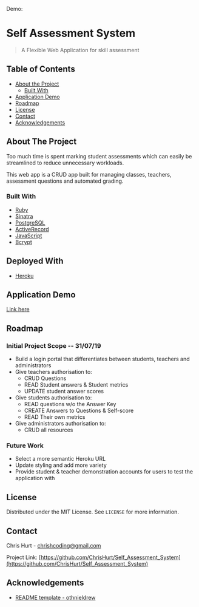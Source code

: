 Demo: 

# Self Assessment System
> A Flexible Web Application for skill assessment

<!-- TABLE OF CONTENTS -->
## Table of Contents

* [About the Project](#about-the-project)
  * [Built With](#built-with)
* [Application Demo](#application-demo)
* [Roadmap](#roadmap)
* [License](#license)
* [Contact](#contact)
* [Acknowledgements](#acknowledgements)

## About The Project

Too much time is spent marking student assessments which can easily be streamlined to reduce unnecessary workloads.

This web app is a CRUD app built for managing classes, teachers, assessment questions and automated grading.

### Built With
* [Ruby](https://www.ruby-lang.org/en/)
* [Sinatra](http://sinatrarb.com/)
* [PostgreSQL](https://www.postgresql.org/)
* [ActiveRecord](https://guides.rubyonrails.org/active_record_basics.html)
* [JavaScript](https://www.javascript.com/)
* [Bcrypt](https://rubygems.org/gems/bcrypt/)

## Deployed With

* [Heroku](https://www.heroku.com/about)

## Application Demo

[Link here](https://quiet-mesa-89082.herokuapp.com/login)

## Roadmap

### Initial Project Scope -- 31/07/19
* Build a login portal that differentiates between students, teachers and administrators
* Give teachers authorisation to:
  * CRUD Questions
  * READ Student answers & Student metrics
  * UPDATE student answer scores
* Give students authorisation to:
  * READ questions w/o the Answer Key
  * CREATE Answers to Questions & Self-score
  * READ Their own metrics
* Give administrators authorisation to:
  * CRUD all resources

### Future Work
* Select a more semantic Heroku URL
* Update styling and add more variety
* Provide student & teacher demonstration accounts for users to test the application with

<!-- LICENSE -->
## License

Distributed under the MIT License. See `LICENSE` for more information.


<!-- CONTACT -->
## Contact

Chris Hurt - chrishcoding@gmail.com

Project Link: [https://github.com/ChrisHurt/Self_Assessment_System](https://github.com/ChrisHurt/Self_Assessment_System)

<!-- ACKNOWLEDGEMENTS -->
## Acknowledgements
* [README template - othnieldrew](https://github.com/othneildrew/Best-README-Template)